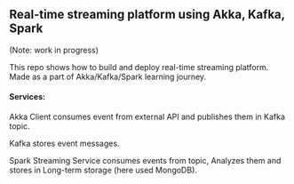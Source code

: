 ## Real-time streaming platform using Akka, Kafka, Spark

(Note: work in progress)

This repo shows how to build and deploy real-time streaming platform. Made as a part of Akka/Kafka/Spark learning journey. 

#### Services:

Akka Client consumes event from external API and publishes them in Kafka topic.

Kafka stores event messages.

Spark Streaming Service consumes events from topic, Analyzes them and stores in Long-term storage (here used MongoDB).



